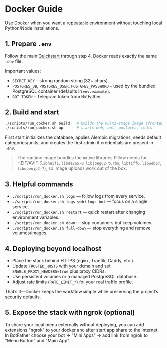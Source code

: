 # Docker Guide

Use Docker when you want a repeatable environment without touching local Python/Node installations.

## 1. Prepare `.env`

Follow the main [Quickstart](QUICKSTART.md) through step 4. Docker reads exactly the same `.env` file.

Important values:

- `SECRET_KEY` – strong random string (32+ chars).
- `POSTGRES_DB`, `POSTGRES_USER`, `POSTGRES_PASSWORD` – used by the bundled PostgreSQL container (defaults in `env.example`).
- `BOT_TOKEN` – Telegram token from BotFather.

## 2. Build and start

```bash
./scripts/run_docker.sh build   # builds the multi-stage image (frontend + backend)
./scripts/run_docker.sh up      # starts web, bot, postgres, redis
```

First start initializes the database, applies Alembic migrations, seeds default categories/units, and creates the first admin if credentials are present in `.env`.

> The runtime image bundles the native libraries Pillow needs for HEIF/AVIF (`libheif1`, `libde265-0`, `libjpeg62-turbo`, `libtiff6`, `libwebp7`, `libopenjp2-7`), so image uploads work out of the box.

## 3. Helpful commands

- `./scripts/run_docker.sh logs` — follow logs from every service.
- `./scripts/run_docker.sh logs-web` / `logs-bot` — focus on a single service.
- `./scripts/run_docker.sh restart` — quick restart after changing environment variables.
- `./scripts/run_docker.sh down` — stop containers but keep volumes.
- `./scripts/run_docker.sh full-down` — stop everything and remove volumes/images.

## 4. Deploying beyond localhost

- Place the stack behind HTTPS (nginx, Traefik, Caddy, etc.).
- Update `TRUSTED_HOSTS` with your domain and set `ENABLE_PROXY_HEADERS=true` plus proxy CIDRs.
- Use persistent volumes or a managed PostgreSQL database.
- Adjust rate limits (`RATE_LIMIT_*`) for your real traffic profile.

That’s it—Docker keeps the workflow simple while preserving the project’s security defaults.

## 5. Expose the stack with ngrok (optional)

To share your local menu externally without deploying, you can add extensions "ngrok" to your docker and after start app share to the internet. In BotFather choose your bot -> "Mini Apps" -> add link from ngrok to "Menu  Button" and "Main App".
